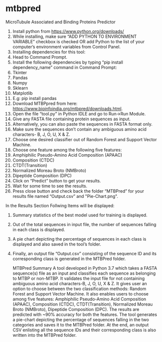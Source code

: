 # mtbpred
MicroTubule Associated and Binding Proteins Predictor
1. Install python from https://www.python.org/downloads/
2. While installing, make sure “ADD PYTHON TO ENVIRONMENT VARIABLE” checkbox is checked OR add Python to the list of your
computer’s environment variables from Control Panel.
3. Installing dependencies for this tool:
1. Head to Command Prompt.
2. Install the following dependencies by typing “pip install dependency_name” command in Command Prompt:
1. Tkinter
2. Pandas
3. Numpy
4. Sklearn
5. Matplotlib
6. E.g: pip install pandas
4. Download MTBPpred from here: https://www.bioinfoindia.org/mtbpred/downloads.html.
5. Open the file “tool.py” in Python IDLE and go to Run->Run Module.
6. Give any FASTA file containing protein sequences as input.
7. Alternatively, you can also paste the sequences in FASTA format only.
8. Make sure the sequences don’t contain any ambiguous amino acid characters- B, J, O, U, X & Z.
9. Choose one desired classifier out of Random Forest and Support Vector Machine.
10. Choose one feature among the following five features:
1. Amphiphilic Pseudo-Amino Acid Composition (APAAC)
2. Composition (CTDC)
3. CTDT(Transition)
4. Normalized Moreau Broto (NMBroto)
5. Dipeptide Composition (DPC)
11. Click on “Predict” button to get your results.
12. Wait for some time to see the results.
13. Press close button and check back the folder “MTBPred” for your results file named “Output.csv” and "Pie-Chart.png".

   In the Results Section Follwing Items will be displayed:
   
1. Summary statistics of the best model used for training is displayed.
2. Out of the total sequences in input file, the number of sequences falling in each class is displayed.
3. A pie chart depicting the percentage of sequences in each class is displayed and also saved in the tool’s folder.
4. Finally, an output file “Output.csv” consisting of the sequence ID and its corresponding class is generated in the MTBPred folder.

   MTBPred Summary
A tool developed in Python 3.7 which takes a FASTA sequence(s) file as an input and classifies each sequence as belonging to MTBP or non-MTBP.
It validates the input file for not containing ambiguous amino acid characters-B, J, O, U, X & Z.
It gives user an option to choose between the two classification methods: Random Forest and Support Vector Machine.
It also enables users to choose among five features: Amphiphilic Pseudo-Amino Acid Composition (APAAC), Composition (CTDC), CTDT(Transition), Normalized Moreau Broto (NMBroto), Dipeptide Composition (DPC).
The results are predicted with ~90% accuracy for both the features.
The tool generates a pie-chart depicting the percentage of sequences falling in the two categories and saves it to the MTBPred folder.
At the end, an output CSV enlisting all the sequence IDs and their corresponding class is also written into the MTBPred folder.
